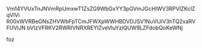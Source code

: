 Vm14YVUxTnJNVmRpUmxwT1ZsZG9WbGxYY3pGVmJGcHlWV3RPVlZKclZqVlVi
R00xWVRBeGNsZHVWbFpTCmJFWXpWWHBDVDJSV1NuVlJiV3hTQ2xaRVFUVlJN
bVIzVFRKV2RWRlVNRXREYlZveVluYzlQUW9LZFdobQoKeWNj

foz